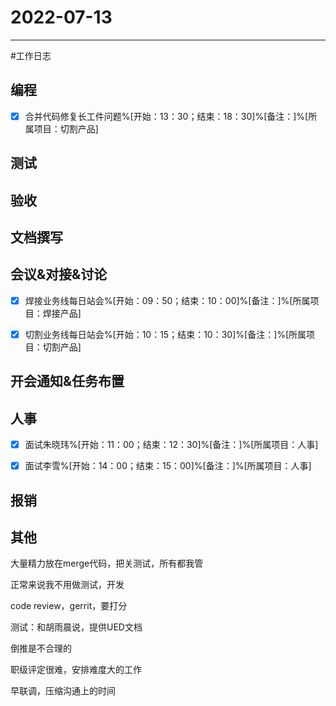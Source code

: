 # 2022-07-13 

---

#工作日志

## 编程
- [x] 合并代码修复长工件问题%[开始：13：30；结束：18：30]%[备注：]%[所属项目：切割产品]


## 测试



## 验收 



## 文档撰写 



## 会议&对接&讨论
- [x] 焊接业务线每日站会%[开始：09：50；结束：10：00]%[备注：]%[所属项目：焊接产品]
- [x] 切割业务线每日站会%[开始：10：15；结束：10：30]%[备注：]%[所属项目：切割产品]


## 开会通知&任务布置



## 人事
- [x] 面试朱晓玮%[开始：11：00；结束：12：30]%[备注：]%[所属项目：人事]
- [x] 面试李雪%[开始：14：00；结束：15：00]%[备注：]%[所属项目：人事]


## 报销



## 其他



大量精力放在merge代码，把关测试，所有都我管

正常来说我不用做测试，开发

code review，gerrit，要打分

测试：和胡雨晨说，提供UED文档

倒推是不合理的

职级评定很难，安排难度大的工作

早联调，压缩沟通上的时间






